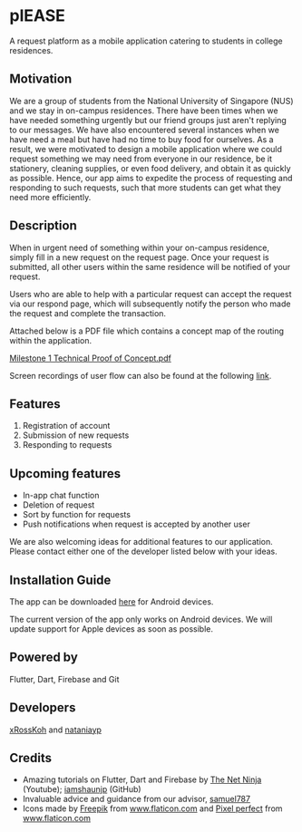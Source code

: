 # plEASE

A request platform as a mobile application catering to students in college residences.

## Motivation

We are a group of students from the National University of Singapore (NUS) and we stay in on-campus residences. There have been times when we have needed something urgently but our friend groups just aren't replying to our messages.  We have also encountered several instances when we have need a meal but have had no time to buy food for ourselves. As a result, we were motivated to design a mobile application where we could request something we may need from everyone in our residence, be it stationery, cleaning supplies, or even food delivery, and obtain it as quickly as possible. Hence, our app aims to expedite the process of requesting and responding to such requests, such that more students can get what they need more efficiently.

## Description

When in urgent need of something within your on-campus residence, simply fill in a new request on the request page. Once your request is submitted, all other users within the same residence will be notified of your request.

Users who are able to help with a particular request can accept the request via our respond page, which will subsequently notify the person who made the request and complete the transaction.

Attached below is a PDF file which contains a concept map of the routing within the application.

[Milestone 1 Technical Proof of Concept.pdf](https://github.com/nataniayp/plEASE/files/6564391/Milestone.1.Technical.Proof.of.Concept.pdf)

Screen recordings of user flow can also be found at the following [link](https://drive.google.com/drive/folders/1h9DL48iL497DY_qJPftQBc2X2lBvfNBt?usp=sharing).

## Features

1. Registration of account
2. Submission of new requests
3. Responding to requests

## Upcoming features

* In-app chat function
* Deletion of request
* Sort by function for requests
* Push notifications when request is accepted by another user

We are also welcoming ideas for additional features to our application. Please contact either one of the developer listed below with your ideas. 

## Installation Guide

The app can be downloaded [here](https://drive.google.com/file/d/1ugKgF95O_3tzvPzezhjWSZYLs_9_yjfl/view?usp=sharing) for Android devices.

The current version of the app only works on Android devices. We will update support for Apple devices as soon as possible.

## Powered by

Flutter, Dart, Firebase and Git

## Developers

[xRossKoh](https://github.com/xRossKoh) and [nataniayp](https://github.com/nataniayp)

## Credits

* Amazing tutorials on Flutter, Dart and Firebase by [The Net Ninja](https://www.youtube.com/channel/UCW5YeuERMmlnqo4oq8vwUpg) (Youtube); [iamshaunjp](https://www.youtube.com/channel/UCW5YeuERMmlnqo4oq8vwUpg) (GitHub)
* Invaluable advice and guidance from our advisor, [samuel787](https://github.com/Samuel787/Samuel787.github.io)
* <div>Icons made by <a href="https://www.freepik.com" title="Freepik">Freepik</a> from <a href="https://www.flaticon.com/" title="Flaticon">www.flaticon.com</a> and <a href="https://www.flaticon.com/authors/pixel-perfect" title="Pixel perfect">Pixel perfect</a> from <a href="https://www.flaticon.com/" title="Flaticon">www.flaticon.com</a></div>
